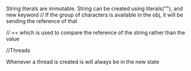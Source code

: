 String literals are immutable.
String can be created using literals(""), and new keyword 
// If the group of characters is available in the obj, it will be sending the reference of that


// == which is used to compare the reference of the string rather than the value  


//Threads

Whenever a thread is created is will always be in the new state
